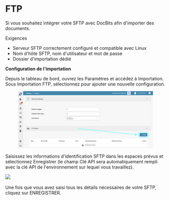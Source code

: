 # FTP

Si vous souhaitez intégrer votre SFTP avec DocBits afin d'importer des documents.

Exigences

* Serveur SFTP correctement configuré et compatible avec Linux
* Nom d'hôte SFTP, nom d'utilisateur et mot de passe
* Dossier d'importation dédié

**Configuration de l'importation**

Depuis le tableau de bord, ouvrez les Paramètres et accédez à Importation. Sous Importation FTP, sélectionnez pour ajouter une nouvelle configuration.

<figure><img src="../../.gitbook/assets/ftp1.png" alt=""><figcaption></figcaption></figure>

Saisissez les informations d'identification SFTP dans les espaces prévus et sélectionnez Enregistrer (le champ Clé API sera automatiquement rempli avec la clé API de l'environnement sur lequel vous travaillez).

![](https://lh7-us.googleusercontent.com/m11trSpnDmv9aco98vPG6xuIhYxngp6TauG7lDYEWB2VguNmX0ypXMi3Fc4Ey6V4Iy\_YwOy4Zooh3rj\_WoAQ3PQgVIjw5vqToOuq\_lIxN7IqPE2fv1puzsnEO96y5mn5FHjFtC1wYrEf9sxjHk1GL2I)

Une fois que vous avez saisi tous les détails nécessaires de votre SFTP, cliquez sur ENREGISTRER.
